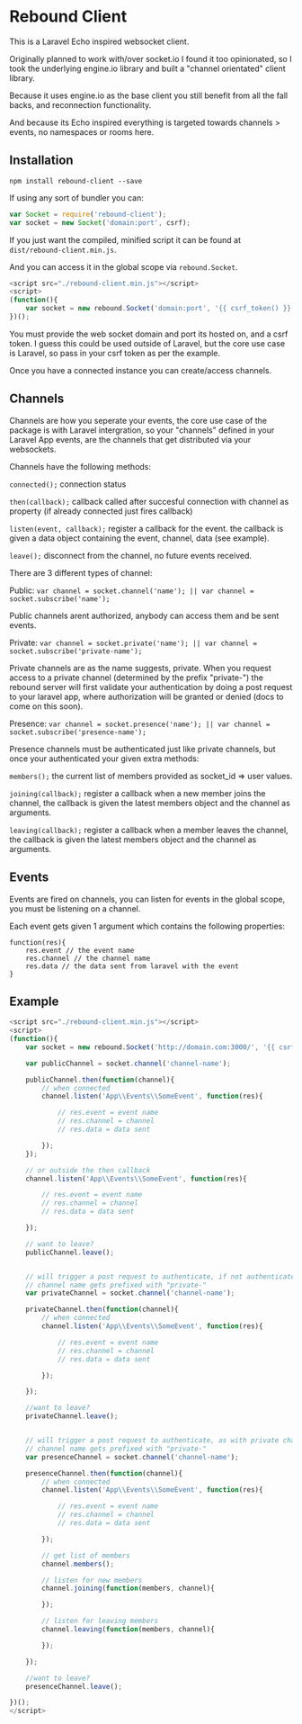 # Rebound Client

This is a Laravel Echo inspired websocket client.

Originally planned to work with/over socket.io I found it too opinionated, so I took the underlying engine.io library and built a "channel orientated" client library.

Because it uses engine.io as the base client you still benefit from all the fall backs, and reconnection functionality.

And because its Echo inspired everything is targeted towards channels > events, no namespaces or rooms here.

## Installation

```npm install rebound-client --save```

If using any sort of bundler you can:

```javascript
var Socket = require('rebound-client');
var socket = new Socket('domain:port', csrf);
```

If you just want the compiled, minified script it can be found at ```dist/rebound-client.min.js```.

And you can access it in the global scope via ```rebound.Socket```.

```javascript
<script src="./rebound-client.min.js"></script>
<script>
(function(){
    var socket = new rebound.Socket('domain:port', '{{ csrf_token() }}');
})();
```

You must provide the web socket domain and port its hosted on, and a csrf token.
I guess this could be used outside of Laravel, but the core use case is Laravel, so pass in your csrf token as per the example.

Once you have a connected instance you can create/access channels.

## Channels

Channels are how you seperate your events, the core use case of the package is with Laravel intergration,
so your "channels" defined in your Laravel App events, are the channels that get distributed via your websockets.

Channels have the following methods:

```connected();``` connection status

```then(callback);``` callback called after succesful connection with channel as property (if already connected just fires callback)

```listen(event, callback);``` register a callback for the event. the callback is given a data object containing the event, channel, data (see example).

```leave();``` disconnect from the channel, no future events received.

There are 3 different types of channel:

Public: ```var channel = socket.channel('name'); || var channel = socket.subscribe('name');```

Public channels arent authorized, anybody can access them and be sent events.

Private: ```var channel = socket.private('name'); || var channel = socket.subscribe('private-name');```

Private channels are as the name suggests, private. When you request access to a private channel (determined by the prefix "private-")
the rebound server will first validate your authentication by doing a post request to your laravel app, where authorization will be granted or denied (docs to come on this soon).

Presence: ```var channel = socket.presence('name'); || var channel = socket.subscribe('presence-name');```

Presence channels must be authenticated just like private channels, but once your authenticated your given extra methods:

```members();``` the current list of members provided as socket_id => user values.

```joining(callback);``` register a callback when a new member joins the channel, the callback is given the latest members object and the channel as arguments.

```leaving(callback);``` register a callback when a member leaves the channel, the callback is given the latest members object and the channel as arguments.


## Events

Events are fired on channels, you can listen for events in the global scope, you must be listening on a channel.

Each event gets given 1 argument which contains the following properties:

```
function(res){
    res.event // the event name
    res.channel // the channel name
    res.data // the data sent from laravel with the event
}
```

## Example

```javascript
<script src="./rebound-client.min.js"></script>
<script>
(function(){
    var socket = new rebound.Socket('http://domain.com:3000/', '{{ csrf_token() }}');

    var publicChannel = socket.channel('channel-name');

    publicChannel.then(function(channel){
        // when connected
        channel.listen('App\\Events\\SomeEvent', function(res){

            // res.event = event name
            // res.channel = channel
            // res.data = data sent

        });
    });

    // or outside the then callback
    channel.listen('App\\Events\\SomeEvent', function(res){

        // res.event = event name
        // res.channel = channel
        // res.data = data sent

    });

    // want to leave?
    publicChannel.leave();


    // will trigger a post request to authenticate, if not authenticated you wont get subscribed! (info in server docs)
    // channel name gets prefixed with "private-"
    var privateChannel = socket.channel('channel-name');

    privateChannel.then(function(channel){
        // when connected
        channel.listen('App\\Events\\SomeEvent', function(res){

            // res.event = event name
            // res.channel = channel
            // res.data = data sent

        });

    });

    //want to leave?
    privateChannel.leave();


    // will trigger a post request to authenticate, as with private channel
    // channel name gets prefixed with "private-"
    var presenceChannel = socket.channel('channel-name');

    presenceChannel.then(function(channel){
        // when connected
        channel.listen('App\\Events\\SomeEvent', function(res){

            // res.event = event name
            // res.channel = channel
            // res.data = data sent

        });

        // get list of members
        channel.members();

        // listen for new members
        channel.joining(function(members, channel){

        });

        // listen for leaving members
        channel.leaving(function(members, channel){

        });

    });

    //want to leave?
    presenceChannel.leave();

})();
</script>
```